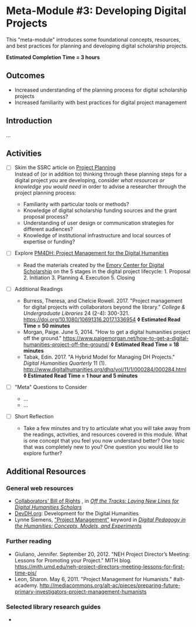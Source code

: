 # Meta-Module #3: Developing Digital Projects

This "meta-module" introduces some foundational concepts, resources, and best practices for planning and developing digital scholarship projects.

**Estimated Completion Time = 3 hours**

## Outcomes

* Increased understanding of the planning process for digital scholarship projects
* Increased familiarity with best practices for digital project management

## Introduction

...

## Activities

- [ ] Skim the SSRC article on [Project Planning](https://labs.ssrc.org/dds/articles/project-planning/) <br>
	Instead of (or in addition to) thinking through these planning steps for a digital project *you* are developing, consider *what resources or knowledge you would need* in order to advise a researcher through the project planning process: 
	* Familiarity with particular tools or methods? 
	* Knowledge of digital scholarship funding sources and the grant proposal process?
	* Understanding of user design or communication strategies for different audiences?
	* Knowledge of institutional infrastructure and local sources of expertise or funding?

- [ ] Explore [PM4DH: Project Management for the Digital Humanities](https://scholarblogs.emory.edu/pm4dh/)
	* Read the materials created by the [Emory Center for Digital Scholarship](http://ecds.emory.edu/) on the 5 stages in the digital project lifecycle: 1. Proposal	2. Initiation	3. Planning		4. Execution	5. Closing

- [ ] Additional Readings
	* Burress, Theresa, and Chelcie Rowell. 2017. "Project management for digital projects with collaborators beyond the library." *College & Undergraduate Libraries* 24 (2-4): 300-321. https://doi.org/10.1080/10691316.2017.1336954 **◊  Estimated Read Time = 50 minutes**
	* Morgan, Paige. June 5, 2014. "How to get a digital humanities project off the ground." https://www.paigemorgan.net/how-to-get-a-digital-humanities-project-off-the-ground/ **◊  Estimated Read Time = 18 minutes**
	* Tabak, Edin. 2017. "A Hybrid Model for Managing DH Projects." *Digital Humanities Quarterly* 11 (1). http://www.digitalhumanities.org/dhq/vol/11/1/000284/000284.html **◊  Estimated Read Time = 1 hour and 5 minutes**

- [ ] "Meta" Questions to Consider
	* ...
	* ...

- [ ] Short Reflection
	* Take a few minutes and try to articulate what you will take away from the readings, activities, and resources covered in this module. What is one concept that you feel you now understand better? One topic that was completely new to you? One question you would like to explore further? 

## Additional Resources

### General web resources

* [Collaborators' Bill of Rights](http://mcpress.media-commons.org/offthetracks/part-one-models-for-collaboration-career-paths-acquiring-institutional-support-and-transformation-in-the-field/a-collaboration/collaborators%E2%80%99-bill-of-rights/) , in [*Off the Tracks: Laying New Lines for Digital Humanities Scholars*](http://mcpress.media-commons.org/offthetracks/)
* [DevDH.org](http://devdh.org/): Development for the Digital Humanities
* Lynne Siemens, ["Project Management"](https://digitalpedagogy.mla.hcommons.org/keywords/project-management/) keyword in [*Digital Pedagogy in the Humanities: Concepts, Models, and Experiments*](https://digitalpedagogy.mla.hcommons.org/)

### Further reading

* Giuliano, Jennifer. September 20, 2012. "NEH Project Director’s Meeting: Lessons for Promoting your Project." MITH blog. https://mith.umd.edu/neh-project-directors-meeting-lessons-for-first-time-pis/ 
* Leon, Sharon. May 6, 2011. "Project Management for Humanists." #alt-academy. http://mediacommons.org/alt-ac/pieces/preparing-future-primary-investigators-project-management-humanists 

### Selected library research guides

* 